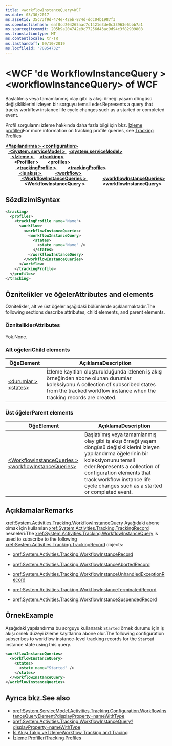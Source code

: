 ```yaml
---
title: <workflowInstanceQuery>WCF
ms.date: 03/30/2017
ms.assetid: 35c73f9d-474e-42eb-874d-ddc04b1987f3
ms.openlocfilehash: eaf0cd204265aac7c1421e3de0c33963e6bbb7a1
ms.sourcegitcommit: 205b9a204742e9c77256d43ac9d94c3f82909808
ms.translationtype: MT
ms.contentlocale: tr-TR
ms.lasthandoff: 09/10/2019
ms.locfileid: "70854732"
---
```

# <a name="workflowinstancequery-of-wcf"></a><span data-ttu-id="31d77-102">\<WCF 'de WorkflowInstanceQuery ></span><span class="sxs-lookup"><span data-stu-id="31d77-102">\<workflowInstanceQuery> of WCF</span></span>

<span data-ttu-id="31d77-103">Başlatılmış veya tamamlanmış olay gibi iş akışı örneği yaşam döngüsü değişikliklerini izleyen bir sorguyu temsil eder.</span><span class="sxs-lookup"><span data-stu-id="31d77-103">Represents a query that tracks workflow instance life cycle changes such as a started or completed event.</span></span>  
  
<span data-ttu-id="31d77-104">Profil sorgularını izleme hakkında daha fazla bilgi için bkz. [Izleme profilleri](../../../windows-workflow-foundation/tracking-profiles.md)</span><span class="sxs-lookup"><span data-stu-id="31d77-104">For more information on tracking profile queries, see [Tracking Profiles](../../../windows-workflow-foundation/tracking-profiles.md)</span></span>  
  
<span data-ttu-id="31d77-105">[ **\<Yapılandırma >** ](../configuration-element.md)</span><span class="sxs-lookup"><span data-stu-id="31d77-105">[**\<configuration>**](../configuration-element.md)</span></span>\
<span data-ttu-id="31d77-106">&nbsp;&nbsp;[ **\<System. serviceModel >** ](system-servicemodel.md)</span><span class="sxs-lookup"><span data-stu-id="31d77-106">&nbsp;&nbsp;[**\<system.serviceModel>**](system-servicemodel.md)</span></span>\
<span data-ttu-id="31d77-107">&nbsp;&nbsp;&nbsp;&nbsp;[ **\<İzleme >** ](tracking-of-wcf.md)</span><span class="sxs-lookup"><span data-stu-id="31d77-107">&nbsp;&nbsp;&nbsp;&nbsp;[**\<tracking>**](tracking-of-wcf.md)</span></span>\
<span data-ttu-id="31d77-108">&nbsp;&nbsp;&nbsp;&nbsp;&nbsp;&nbsp; **\<Profiller >** </span><span class="sxs-lookup"><span data-stu-id="31d77-108">&nbsp;&nbsp;&nbsp;&nbsp;&nbsp;&nbsp;**\<profiles>**</span></span>\
<span data-ttu-id="31d77-109">&nbsp;&nbsp;&nbsp;&nbsp;&nbsp;&nbsp;&nbsp;&nbsp;[ **\<trackingProfile >** ](trackingprofile-of-wcf.md)</span><span class="sxs-lookup"><span data-stu-id="31d77-109">&nbsp;&nbsp;&nbsp;&nbsp;&nbsp;&nbsp;&nbsp;&nbsp;[**\<trackingProfile>**](trackingprofile-of-wcf.md)</span></span>\
<span data-ttu-id="31d77-110">&nbsp;&nbsp;&nbsp;&nbsp;&nbsp;&nbsp;&nbsp;&nbsp;&nbsp;&nbsp;[ **\<iş akışı >** ](workflow-of-wcf.md)</span><span class="sxs-lookup"><span data-stu-id="31d77-110">&nbsp;&nbsp;&nbsp;&nbsp;&nbsp;&nbsp;&nbsp;&nbsp;&nbsp;&nbsp;[**\<workflow>**](workflow-of-wcf.md)</span></span>\
<span data-ttu-id="31d77-111">&nbsp;&nbsp;&nbsp;&nbsp;&nbsp;&nbsp;&nbsp;&nbsp;&nbsp;&nbsp;&nbsp;&nbsp;[ **\<WorkflowInstanceQueries >** ](workflowinstancequeries-of-wcf.md)</span><span class="sxs-lookup"><span data-stu-id="31d77-111">&nbsp;&nbsp;&nbsp;&nbsp;&nbsp;&nbsp;&nbsp;&nbsp;&nbsp;&nbsp;&nbsp;&nbsp;[**\<workflowInstanceQueries>**](workflowinstancequeries-of-wcf.md)</span></span>\
<span data-ttu-id="31d77-112">&nbsp;&nbsp;&nbsp;&nbsp;&nbsp;&nbsp;&nbsp;&nbsp;&nbsp;&nbsp;&nbsp;&nbsp;&nbsp;&nbsp; **\<WorkflowInstanceQuery >**</span><span class="sxs-lookup"><span data-stu-id="31d77-112">&nbsp;&nbsp;&nbsp;&nbsp;&nbsp;&nbsp;&nbsp;&nbsp;&nbsp;&nbsp;&nbsp;&nbsp;&nbsp;&nbsp;**\<workflowInstanceQuery>**</span></span>  
  
## <a name="syntax"></a><span data-ttu-id="31d77-113">Sözdizimi</span><span class="sxs-lookup"><span data-stu-id="31d77-113">Syntax</span></span>  
  
```xml  
<tracking>
  <profiles>
    <trackingProfile name="Name">
      <workflow>
        <workflowInstanceQueries>
          <workflowInstanceQuery>
            <states>
              <state name="Name" />
            </states>
          </workflowInstanceQuery>
        </workflowInstanceQueries>
      </workflow>
    </trackingProfile>
  </profiles>
</tracking>
```  
  
## <a name="attributes-and-elements"></a><span data-ttu-id="31d77-114">Öznitelikler ve öğeler</span><span class="sxs-lookup"><span data-stu-id="31d77-114">Attributes and elements</span></span>  

<span data-ttu-id="31d77-115">Öznitelikler, alt ve üst öğeler aşağıdaki bölümlerde açıklanmaktadır.</span><span class="sxs-lookup"><span data-stu-id="31d77-115">The following sections describe attributes, child elements, and parent elements.</span></span>  
  
### <a name="attributes"></a><span data-ttu-id="31d77-116">Öznitelikler</span><span class="sxs-lookup"><span data-stu-id="31d77-116">Attributes</span></span>  

<span data-ttu-id="31d77-117">Yok.</span><span class="sxs-lookup"><span data-stu-id="31d77-117">None.</span></span>  
  
### <a name="child-elements"></a><span data-ttu-id="31d77-118">Alt öğeleri</span><span class="sxs-lookup"><span data-stu-id="31d77-118">Child elements</span></span>  
  
|<span data-ttu-id="31d77-119">Öğe</span><span class="sxs-lookup"><span data-stu-id="31d77-119">Element</span></span>|<span data-ttu-id="31d77-120">Açıklama</span><span class="sxs-lookup"><span data-stu-id="31d77-120">Description</span></span>|  
|-------------|-----------------|  
|[<span data-ttu-id="31d77-121">\<durumlar ></span><span class="sxs-lookup"><span data-stu-id="31d77-121">\<states></span></span>](states-of-wcf-workflowinstancequery.md)|<span data-ttu-id="31d77-122">İzleme kayıtları oluşturulduğunda izlenen iş akışı örneğinden abone olunan durumlar koleksiyonu.</span><span class="sxs-lookup"><span data-stu-id="31d77-122">A collection of subscribed states from the tracked workflow instance when the tracking records are created.</span></span>|  
  
### <a name="parent-elements"></a><span data-ttu-id="31d77-123">Üst öğeler</span><span class="sxs-lookup"><span data-stu-id="31d77-123">Parent elements</span></span>  
  
|<span data-ttu-id="31d77-124">Öğe</span><span class="sxs-lookup"><span data-stu-id="31d77-124">Element</span></span>|<span data-ttu-id="31d77-125">Açıklama</span><span class="sxs-lookup"><span data-stu-id="31d77-125">Description</span></span>|  
|-------------|-----------------|  
|[<span data-ttu-id="31d77-126">\<WorkflowInstanceQueries ></span><span class="sxs-lookup"><span data-stu-id="31d77-126">\<workflowInstanceQueries></span></span>](workflowinstancequeries-of-wcf.md)|<span data-ttu-id="31d77-127">Başlatılmış veya tamamlanmış olay gibi iş akışı örneği yaşam döngüsü değişikliklerini izleyen yapılandırma öğelerinin bir koleksiyonunu temsil eder.</span><span class="sxs-lookup"><span data-stu-id="31d77-127">Represents a collection of configuration elements that track workflow instance life cycle changes such as a started or completed event.</span></span>|  
  
## <a name="remarks"></a><span data-ttu-id="31d77-128">Açıklamalar</span><span class="sxs-lookup"><span data-stu-id="31d77-128">Remarks</span></span>  

<span data-ttu-id="31d77-129"><xref:System.Activities.Tracking.WorkflowInstanceQuery> Aşağıdaki abone olmak için kullanılan <xref:System.Activities.Tracking.TrackingRecord> nesneleri:</span><span class="sxs-lookup"><span data-stu-id="31d77-129">The <xref:System.Activities.Tracking.WorkflowInstanceQuery> is used to subscribe to the following <xref:System.Activities.Tracking.TrackingRecord> objects:</span></span>  
  
- <xref:System.Activities.Tracking.WorkflowInstanceRecord>  
  
- <xref:System.Activities.Tracking.WorkflowInstanceAbortedRecord>  
  
- <xref:System.Activities.Tracking.WorkflowInstanceUnhandledExceptionRecord>  
  
- <xref:System.Activities.Tracking.WorkflowInstanceTerminatedRecord>  
  
- <xref:System.Activities.Tracking.WorkflowInstanceSuspendedRecord>  
  
## <a name="example"></a><span data-ttu-id="31d77-130">Örnek</span><span class="sxs-lookup"><span data-stu-id="31d77-130">Example</span></span>  

<span data-ttu-id="31d77-131">Aşağıdaki yapılandırma bu sorguyu kullanarak `Started` örnek durumu için iş akışı örnek düzeyi izleme kayıtlarına abone olur.</span><span class="sxs-lookup"><span data-stu-id="31d77-131">The following configuration subscribes to workflow instance-level tracking records for the `Started` instance state using this query.</span></span>  
  
```xml  
<workflowInstanceQueries>
  <workflowInstanceQuery>
    <states>
      <state name="Started" />
    </states>
  </workflowInstanceQuery>
</workflowInstanceQueries>
```  
  
## <a name="see-also"></a><span data-ttu-id="31d77-132">Ayrıca bkz.</span><span class="sxs-lookup"><span data-stu-id="31d77-132">See also</span></span>

- <xref:System.ServiceModel.Activities.Tracking.Configuration.WorkflowInstanceQueryElement?displayProperty=nameWithType>
- <xref:System.Activities.Tracking.WorkflowInstanceQuery?displayProperty=nameWithType>
- [<span data-ttu-id="31d77-133">İş Akışı Takip ve İzleme</span><span class="sxs-lookup"><span data-stu-id="31d77-133">Workflow Tracking and Tracing</span></span>](../../../windows-workflow-foundation/workflow-tracking-and-tracing.md)
- [<span data-ttu-id="31d77-134">İzleme Profilleri</span><span class="sxs-lookup"><span data-stu-id="31d77-134">Tracking Profiles</span></span>](../../../windows-workflow-foundation/tracking-profiles.md)

